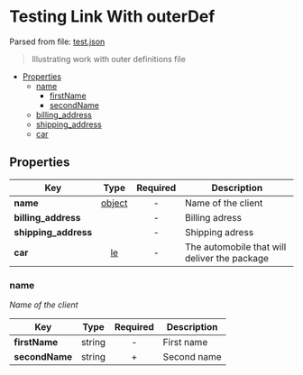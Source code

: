 # __Testing Link With outerDef__
Parsed from file: [test.json](https://github.com/McCastles/JMC/blob/master/examples/outer/test.json)

> Illustrating work with outer definitions file
* [Properties](#properties)
	* [name](#name)
		* [firstName](#name)
		* [secondName](#name)
	* [billing_address](#properties)
	* [shipping_address](#properties)
	* [car](#properties)
## __Properties__

|Key|Type|Required|Description|
|-|:-:|:-:|-|
|__name__|[object](#name)|-|Name of the client|
|__billing_address__|[](./definitions/proxy.md#proxyAddress)|-|Billing adress|
|__shipping_address__|[](./definitions/proxy.md#proxyAddress)|-|Shipping adress|
|__car__|[le](./definitions/proxy.md#proxyAutomobile)|-|The automobile that will deliver the package|
### __name__
_Name of the client_

|Key|Type|Required|Description|
|-|:-:|:-:|-|
|__firstName__|string|-|First name|
|__secondName__|string|+|Second name|